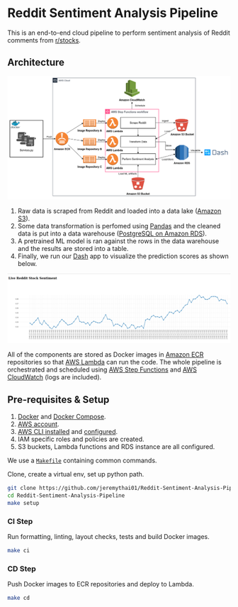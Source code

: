 # Reddit Sentiment Analysis Pipeline

This is an end-to-end cloud pipeline to perform sentiment analysis of Reddit comments from [r/stocks](https://www.reddit.com/r/stocks/). 

## Architecture

![Arch](assets/images/arch.png)

1. Raw data is scraped from Reddit and loaded into a data lake ([Amazon S3](https://docs.aws.amazon.com/AmazonS3/latest/userguide/Welcome.html)).
2. Some data transformation is perfomed using [Pandas](https://pandas.pydata.org/docs/user_guide/index.html) and the cleaned data is put into a data warehouse ([PostgreSQL on Amazon RDS](https://docs.aws.amazon.com/AmazonRDS/latest/UserGuide/CHAP_PostgreSQL.html)).
3. A pretrained ML model is ran against the rows in the data warehouse and the results are stored into a table.
4. Finally, we run our [Dash](https://dash.plotly.com/) app to visualize the prediction scores as shown below.

![Dash](assets/images/dash.png)


All of the components are stored as Docker images in [Amazon ECR](https://docs.aws.amazon.com/AmazonECR/latest/userguide/what-is-ecr.html) repositories so that [AWS Lambda](https://docs.aws.amazon.com/lambda/latest/dg/welcome.html) can run the code. The whole pipeline is orchestrated and scheduled using [AWS Step Functions](https://docs.aws.amazon.com/step-functions/latest/dg/welcome.html) and [AWS CloudWatch](https://docs.aws.amazon.com/AmazonCloudWatch/latest/monitoring/WhatIsCloudWatch.html) (logs are included).

## Pre-requisites & Setup

1. [Docker](https://docs.docker.com/engine/install/) and [Docker Compose](https://docs.docker.com/compose/install/).
2. [AWS account](https://aws.amazon.com/).
3. [AWS CLI installed](https://docs.aws.amazon.com/cli/latest/userguide/install-cliv2.html) and [configured](https://docs.aws.amazon.com/cli/latest/userguide/cli-chap-configure.html).
4. IAM specific roles and policies are created.
5. S3 buckets, Lambda functions and RDS instance are all configured.

We use a [`Makefile`](Makefile) containing common commands.

Clone, create a virtual env, set up python path.

```bash
git clone https://github.com/jeremythai01/Reddit-Sentiment-Analysis-Pipeline.git
cd Reddit-Sentiment-Analysis-Pipeline
make setup
```

### CI Step

Run formatting, linting, layout checks, tests and build Docker images.

```bash
make ci
```

### CD Step

Push Docker images to ECR repositories and deploy to Lambda.

```bash
make cd
```
